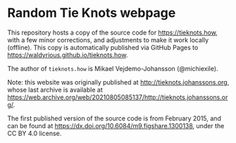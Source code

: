 # Random Tie Knots webpage

This repository hosts a copy of the source code for <https://tieknots.how>,
with a few minor corrections, and adjustments to make it work locally (offline).
This copy is automatically published via GitHub Pages to <https://waldyrious.github.io/tieknots.how>.

The author of `tieknots.how` is Mikael Vejdemo-Johansson (@michiexile).

Note: this website was originally published at <http://tieknots.johanssons.org>,
whose last archive is available at
<https://web.archive.org/web/20210805085137/http://tieknots.johanssons.org/>.

The first published version of the source code is from February 2015,
and can be found at <https://dx.doi.org/10.6084/m9.figshare.1300138>,
under the CC BY 4.0 license.
